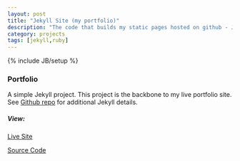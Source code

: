 ```yaml
---
layout: post
title: "Jekyll Site (my portfolio)"
description: "The code that builds my static pages hosted on github - Jekyll"
category: projects
tags: [jekyll,ruby]
---
```

{% include JB/setup %}

### Portfolio

A simple Jekyll project. This project is the backbone to my live portfolio site.
See [Github repo](https://github.com/jekyll/jekyll) for additional Jekyll details.

##### View:

[Live Site](https://isaacdozier.github.io/)

[Source Code](https://github.com/isaacdozier/isaacdozier.github.com)